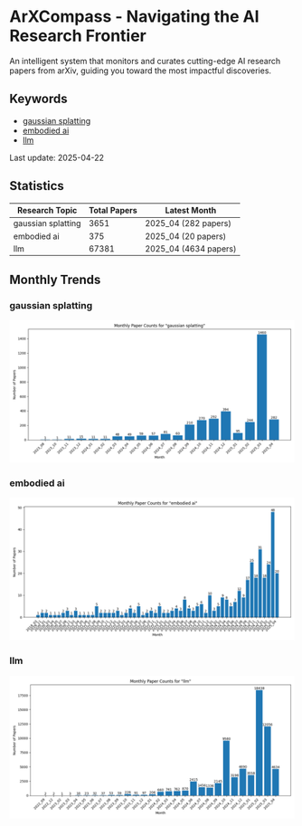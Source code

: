 # ArXCompass - Navigating the AI Research Frontier
An intelligent system that monitors and curates cutting-edge AI research papers from arXiv, guiding you toward the most impactful discoveries.

## Keywords

- [gaussian splatting](gaussian_splatting/)
- [embodied ai](embodied_ai/)
- [llm](llm/)

Last update: 2025-04-22

## Statistics

| Research Topic | Total Papers | Latest Month |
| --- | --- | --- |
| gaussian splatting | 3651 | 2025_04 (282 papers) |
| embodied ai | 375 | 2025_04 (20 papers) |
| llm | 67381 | 2025_04 (4634 papers) |

## Monthly Trends

### gaussian splatting

![Monthly Paper Counts for gaussian splatting](gaussian_splatting/monthly_stats.png)

### embodied ai

![Monthly Paper Counts for embodied ai](embodied_ai/monthly_stats.png)

### llm

![Monthly Paper Counts for llm](llm/monthly_stats.png)


